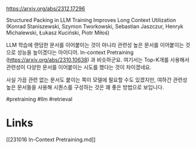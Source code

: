 https://arxiv.org/abs/2312.17296

Structured Packing in LLM Training Improves Long Context Utilization (Konrad Staniszewski, Szymon Tworkowski, Sebastian Jaszczur, Henryk Michalewski, Łukasz Kuciński, Piotr Miłoś)

LLM 학습에 랜덤한 문서를 이어붙이는 것이 아니라 관련성 높은 문서를 이어붙이는 것으로 성능을 높이겠다는 아이디어. In-context Pretraining (https://arxiv.org/abs/2310.10638) 과 비슷하군요. 여기서는 Top-K개를 사용해서 관련성이 다양한 문서를 이어붙이는 시도를 했다는 것이 차이겠네요.

사실 가끔 관련 없는 문서도 붙이는 쪽이 모델에 필요할 수도 있겠지만, 여하간 관련성 높은 문서들을 사용해 시퀀스를 구성하는 것은 꽤 좋은 방법으로 보입니다.

#pretraining #llm #retrieval

# Links

[[231016 In-Context Pretraining.md]]